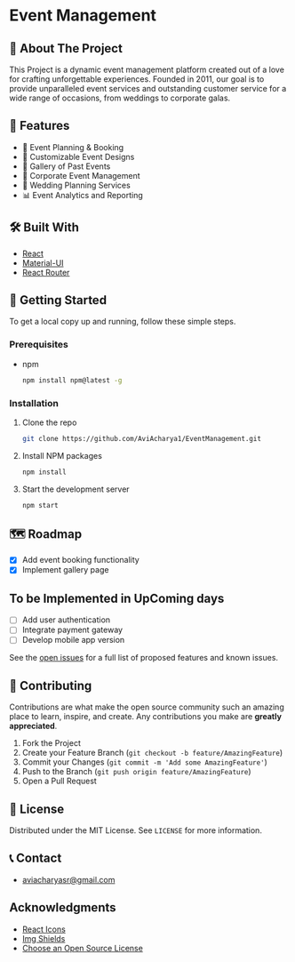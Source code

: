 # Event Management

## 🌟 About The Project

This Project is a dynamic event management platform created out of a love for crafting unforgettable experiences. Founded in 2011, our goal is to provide unparalleled event services and outstanding customer service for a wide range of occasions, from weddings to corporate galas.

## 🚀 Features

- 📅 Event Planning & Booking
- 🎨 Customizable Event Designs
- 📸 Gallery of Past Events
- 💼 Corporate Event Management
- 💍 Wedding Planning Services
- 📊 Event Analytics and Reporting

## 🛠️ Built With

- [React](https://reactjs.org/)
- [Material-UI](https://mui.com/)
- [React Router](https://reactrouter.com/)

## 🏁 Getting Started

To get a local copy up and running, follow these simple steps.

### Prerequisites

- npm
  ```sh
  npm install npm@latest -g
  ```

### Installation

1. Clone the repo
   ```sh
   git clone https://github.com/AviAcharya1/EventManagement.git
   ```
2. Install NPM packages
   ```sh
   npm install
   ```
3. Start the development server
   ```sh
   npm start
   ```

## 🗺️ Roadmap

- [x] Add event booking functionality
- [x] Implement gallery page

## To be Implemented in UpComing days

- [ ] Add user authentication
- [ ] Integrate payment gateway
- [ ] Develop mobile app version

See the [open issues](https://github.com/your_username/infinite-possibilities/issues) for a full list of proposed features and known issues.

## 🤝 Contributing

Contributions are what make the open source community such an amazing place to learn, inspire, and create. Any contributions you make are **greatly appreciated**.

1. Fork the Project
2. Create your Feature Branch (`git checkout -b feature/AmazingFeature`)
3. Commit your Changes (`git commit -m 'Add some AmazingFeature'`)
4. Push to the Branch (`git push origin feature/AmazingFeature`)
5. Open a Pull Request

## 📜 License

Distributed under the MIT License. See `LICENSE` for more information.

## 📞 Contact

- aviacharyasr@gmail.com


##  Acknowledgments

- [React Icons](https://react-icons.github.io/react-icons/)
- [Img Shields](https://shields.io)
- [Choose an Open Source License](https://choosealicense.com)